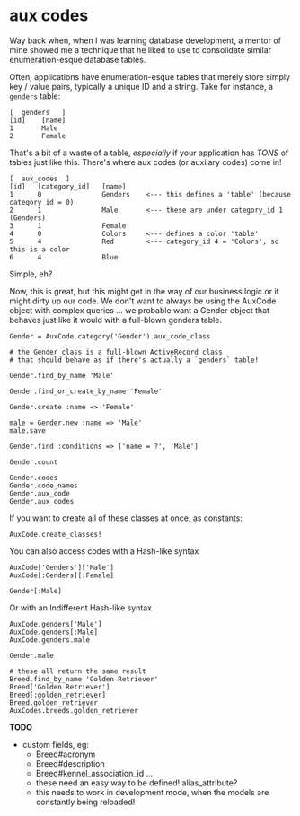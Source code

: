 aux codes
=========

Way back when, when I was learning database development, a mentor of mine showed me 
a technique that he liked to use to consolidate similar enumeration-esque database tables.

Often, applications have enumeration-esque tables that merely store simply key / value pairs, 
typically a unique ID and a string.  Take for instance, a `genders` table:

    [  genders   ]
    [id]    [name]
    1       Male
    2       Female

That's a bit of a waste of a table, *especially* if your application has *TONS* of tables 
just like this.  There's where aux codes (or auxilary codes) come in!

    [  aux_codes  ]
    [id]   [category_id]   [name]
    1      0               Genders    <--- this defines a 'table' (because category_id = 0)
    2      1               Male       <--- these are under category_id 1 (Genders)
    3      1               Female
    4      0               Colors     <--- defines a color 'table'
    5      4               Red        <--- category_id 4 = 'Colors', so this is a color
    6      4               Blue

Simple, eh?

Now, this is great, but this might get in the way of our business logic or it might 
dirty up our code.  We don't want to always be using the AuxCode object with complex 
queries ... we probable want a Gender object that behaves just like it would with a
full-blown genders table.

    Gender = AuxCode.category('Gender').aux_code_class

    # the Gender class is a full-blown ActiveRecord class
    # that should behave as if there's actually a `genders` table!

    Gender.find_by_name 'Male'

    Gender.find_or_create_by_name 'Female'

    Gender.create :name => 'Female'

    male = Gender.new :name => 'Male'
    male.save

    Gender.find :conditions => ['name = ?', 'Male']

    Gender.count

    Gender.codes
    Gender.code_names
    Gender.aux_code
    Gender.aux_codes

If you want to create all of these classes at once, as constants:

    AuxCode.create_classes!

You can also access codes with a Hash-like syntax

    AuxCode['Genders']['Male']
    AuxCode[:Genders][:Female]

    Gender[:Male]

Or with an Indifferent Hash-like syntax

    AuxCode.genders['Male']
    AuxCode.genders[:Male]
    AuxCode.genders.male

    Gender.male

    # these all return the same result
    Breed.find_by_name 'Golden Retriever'
    Breed['Golden Retriever']
    Breed[:golden_retriever]
    Breed.golden_retriever
    AuxCodes.breeds.golden_retriever

**TODO**
 * custom fields, eg:
   * Breed#acronym
   * Breed#description
   * Breed#kennel_association_id ...
   * these need an easy way to be defined!  alias\_attribute?
   * this needs to work in development mode, when the models are constantly being reloaded!
